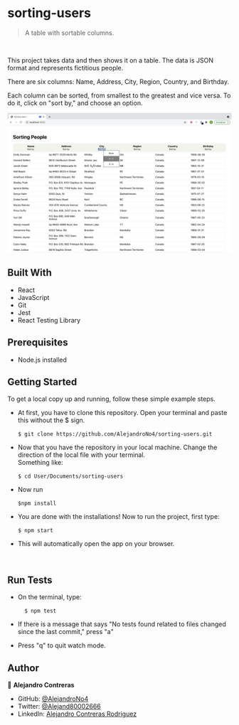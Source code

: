 # sorting-users

> A table with sortable columns.

<br/>

This project takes data and then shows it on a table. The data is JSON format and represents fictitious people.

There are six columns: Name, Address, City, Region, Country, and Birthday.

Each column can be sorted, from smallest to the greatest and vice versa. To do it, click on "sort by," and choose an option.

<p align="center">
  <img src="./screenshot.png" width="700">
</p>

## Built With

- React
- JavaScript
- Git
- Jest
- React Testing Library

## Prerequisites

- Node.js installed

## Getting Started

To get a local copy up and running, follow these simple example steps.

- At first, you have to clone this repository. Open your terminal and paste this without the $ sign.

      $ git clone https://github.com/AlejandroNo4/sorting-users.git

- Now that you have the repository in your local machine. Change the direction of the local file with your terminal. <br/>
  Something like:

      $ cd User/Documents/sorting-users

- Now run 

      $npm install

- You are done with the installations! Now to run the project, first type:

      $ npm start

- This will automatically open the app on your browser.

<br/>

## Run Tests

- On the terminal, type:

        $ npm test

- If there is a message that says "No tests found related to files changed since the last commit," press "a"

- Press "q" to quit watch mode.


## Author

👤 **Alejandro Contreras**

- GitHub: [@AlejandroNo4](https://github.com/AlejandroNo4)
- Twitter: [@Alejand80002666](https://twitter.com/Alejand80002666)
- LinkedIn: [Alejandro Contreras Rodriguez](https://www.linkedin.com/in/alejandro-contreras-rodriguez-b524821b5)